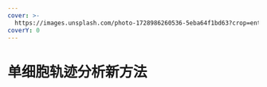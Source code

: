```yaml
---
cover: >-
  https://images.unsplash.com/photo-1728986260536-5eba64f1bd63?crop=entropy&cs=srgb&fm=jpg&ixid=M3wxOTcwMjR8MHwxfHJhbmRvbXx8fHx8fHx8fDE3MzE5MTc4NTd8&ixlib=rb-4.0.3&q=85
coverY: 0
---
```


# 单细胞轨迹分析新⽅法

